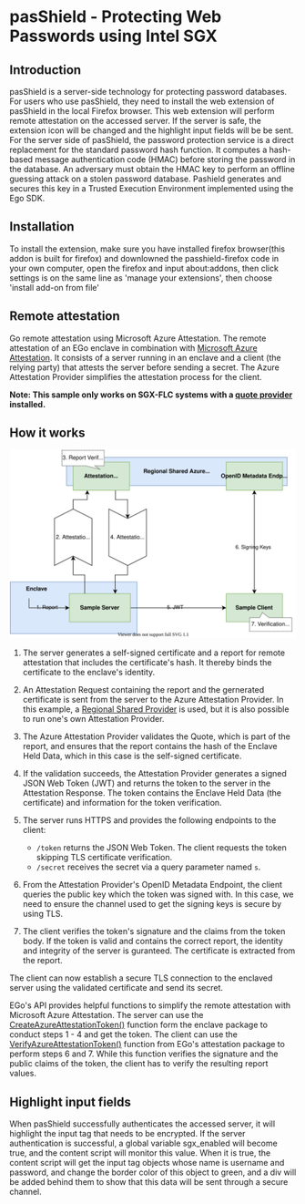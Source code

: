 pasShield - Protecting Web Passwords using Intel SGX
=========================================================
Introduction
--------------
pasShield is a server-side technology for protecting password databases. For users who use pasShield, they need to install the web extension of pasShield in the local Firefox browser. This web extension will perform remote attestation on the accessed server. If the server is safe, the extension icon will be changed and the highlight input fields will be be sent. For the server side of pasShield, the password protection service is a direct replacement for the standard password hash function. It computes a hash-based message authentication code (HMAC) before storing the password in the database. An adversary must obtain the HMAC key to perform an offline guessing attack on a stolen password database. Pashield generates and secures this key in a Trusted Execution Environment implemented using the Ego SDK.

Installation
--------------
To install the extension, make sure you have installed firefox browser(this addon is built for firefox) and downlowned the passhield-firefox code in your own computer, open the firefox and input about:addons, then click settings is on the same line as 'manage your extensions', then choose 'install add-on from file'

Remote attestation
---------------------
Go remote attestation using Microsoft Azure Attestation. The remote attestation of an EGo enclave in combination with [Microsoft Azure Attestation](https://docs.microsoft.com/en-us/azure/attestation/). It consists of a server running in an enclave and a client (the relying party) that attests the server before sending a secret. The Azure Attestation Provider simplifies the attestation process for the client.

**Note: This sample only works on SGX-FLC systems with a [quote provider](https://docs.edgeless.systems/ego/reference/attest) installed.**

## How it works

![azure attestation sample](illustration.svg)

1. The server generates a self-signed certificate and a report for remote attestation that includes the certificate's hash. It thereby binds the certificate to the enclave's identity.

1. An Attestation Request containing the report and the gernerated certificate is sent from the server to the Azure Attestation Provider. In this example, a [Regional Shared Provider](https://docs.microsoft.com/en-us/azure/attestation/basic-concepts#regional-shared-provider) is used, but it is also possible to run one's own Attestation Provider.

1. The Azure Attestation Provider validates the Quote, which is part of the report, and ensures that the report contains the hash of the Enclave Held Data, which in this case is the self-signed certificate.

1. If the validation succeeds, the Attestation Provider generates a signed JSON Web Token (JWT) and returns the token to the server in the Attestation Response. The token contains the Enclave Held Data (the certificate) and information for the token verification.

1. The server runs HTTPS and provides the following endpoints to the client:
    * `/token` returns the JSON Web Token. The client requests the token skipping TLS certificate verification.
    * `/secret` receives the secret via a query parameter named `s`.

1. From the Attestation Provider's OpenID Metadata Endpoint, the client queries the public key which the token was signed with. In this case, we need to ensure the channel used to get the signing keys is secure by using TLS.

1. The client verifies the token's signature and the claims from the token body. If the token is valid and contains the correct report, the identity and integrity of the server is guranteed. The certificate is extracted from the report.

The client can now establish a secure TLS connection to the enclaved server using the validated certificate and send its secret.

EGo's API provides helpful functions to simplify the remote attestation with Microsoft Azure Attestation. The server can use the [CreateAzureAttestationToken()](https://pkg.go.dev/github.com/edgelesssys/ego/enclave#CreateAzureAttestationToken) function form the enclave package to conduct steps 1 - 4 and get the token. The client can use the [VerifyAzureAttestationToken()](https://pkg.go.dev/github.com/edgelesssys/ego/attestation#VerifyAzureAttestationToken) function from EGo's attestation package to perform steps 6 and 7. While this function verifies the signature and the public claims of the token, the client has to verify the resulting report values.

Highlight input fields
----------------------------
When pasShield successfully authenticates the accessed server, it will highlight the input tag that needs to be encrypted. If the server authentication is successful, a global variable sgx_enabled will become true, and the content script will monitor this value. When it is true, the content script will get the input tag objects whose name is username and password, and change the border color of this object to green, and a div will be added behind them to show that this data will be sent through a secure channel.
